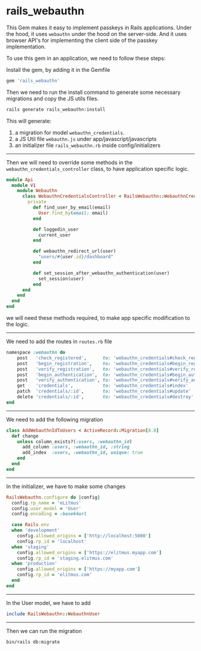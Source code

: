 # rails_webauthn

This Gem makes it easy to implement passkeys in Rails applications. Under the hood, it uses `webauthn` under the hood on the server-side. And it uses browser API's for implementing the client side of the passkey implementation. 

To use this gem in an application, we need to follow these steps:

Install the gem, by adding it in the Gemfile
```bash
gem 'rails_webauthn'
```

Then we need to run the install command to generate some necessary migrations and copy the JS utils files.
```bash
rails generate rails_webauthn:install
```

This will generate:
1. a migration for model `webauthn_credentials`.
2. a JS Util file `webauthn.js` under app/javascript/javascripts
3. an initializer file `rails_webauthn.rb` inside config/initializers

---

Then we will need to override some methods in the `webauthn_credentials_controller` class, to have application specific logic.

```ruby
module Api
  module V1
    module Webauthn
      class WebauthnCredentialsController < RailsWebauthn::WebauthnCredentialsController
        private
          def find_user_by_email(email)
            User.find_by(email: email)
          end

          def loggedin_user
            current_user
          end

          def webauthn_redirect_url(user)
            "users/#{user.id}/dashboard"
          end

          def set_session_after_webauthn_authentication(user)
            set_session(user)
          end
      end
    end
  end
end
```

we will need these methods required, to make app specific modification to the logic. 

---

We need to add the routes in `routes.rb` file

```ruby
namespace :webauthn do
    post   'check_registered',      to: 'webauthn_credentials#check_registered'
    post   'begin_registration',    to: 'webauthn_credentials#begin_registration'
    post   'verify_registration',   to: 'webauthn_credentials#verify_registration'
    post   'begin_authentication',  to: 'webauthn_credentials#begin_authentication'
    post   'verify_authentication', to: 'webauthn_credentials#verify_authentication'
    get    'credentials',           to: 'webauthn_credentials#index'
    patch  'credentials/:id',       to: 'webauthn_credentials#update'
    delete 'credentials/:id',       to: 'webauthn_credentials#destroy'
end
```

---

We need to add the following migration

```ruby
class AddWebauthnIdToUsers < ActiveRecord::Migration[8.0]
  def change
    unless column_exists?(:users, :webauthn_id)
      add_column :users, :webauthn_id, :string
      add_index  :users, :webauthn_id, unique: true
    end
  end
end
```

---

In the initializer, we have to make some changes

```ruby
RailsWebauthn.configure do |config|
  config.rp_name = 'eLitmus'
  config.user_model = 'User'
  config.encoding = :base64url

  case Rails.env
  when 'development'
    config.allowed_origins = ['http://localhost:5000']
    config.rp_id = 'localhost'
  when 'staging'
    config.allowed_origins = ['https://elitmus.myapp.com']
    config.rp_id = 'staging.elitmus.com'
  when 'production'
    config.allowed_origins = ['https://myapp.com']
    config.rp_id = 'elitmus.com'
  end
end
```

---

In the User model, we have to add

```ruby
include RailsWebauthn::WebauthnUser
```

--- 

Then we can run the migration

```bash
bin/rails db:migrate
```